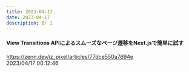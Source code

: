 ```yaml
---
title: 2023-04-17
date: 2023-04-17
description: B! 1
---
```


#### View Transitions APIによるスムーズなページ遷移をNext.jsで簡単に試す
https://zenn.dev/iz_pixel/articles/77dce550a7694e<br>
2023/04/17 00:12:46<br>


